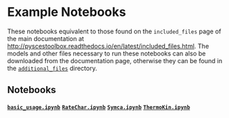# Example Notebooks

These notebooks equivalent to those found on the ``included_files`` page of the main documentation at http://pyscestoolbox.readthedocs.io/en/latest/included_files.html. The models and other files necessary to run these notebooks can also be downloaded from the documentation page, otherwise they can be found in the [``additional_files``](https://github.com/PySCeS/PyscesToolbox/tree/master/additional_files/) directory.


## Notebooks

[**``basic_usage.ipynb``**](https://github.com/PySCeS/PyscesToolbox/tree/master/example_notebooks/basic_usage.ipynb)
[**``RateChar.ipynb``**](https://github.com/PySCeS/PyscesToolbox/tree/master/example_notebooks/RateChar.ipynb)
[**``Symca.ipynb``**](https://github.com/PySCeS/PyscesToolbox/tree/master/example_notebooks/Symca.ipynb)
[**``ThermoKin.ipynb``**](https://github.com/PySCeS/PyscesToolbox/tree/master/example_notebooks/ThermoKin.ipynb)